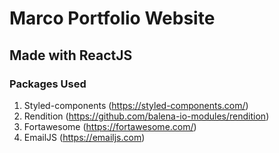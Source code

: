 # Marco Portfolio Website

## Made with ReactJS

### Packages Used

1. Styled-components (https://styled-components.com/)
2. Rendition (https://github.com/balena-io-modules/rendition)
3. Fortawesome (https://fortawesome.com/)
4. EmailJS (https://emailjs.com)
